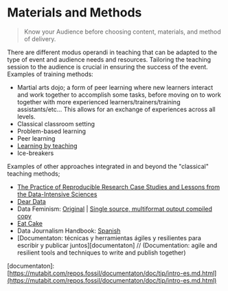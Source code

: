 # Materials and Methods

> Know your Audience before choosing content, materials, and method of delivery.

There are different modus operandi in teaching that can be adapted to the type of event and audience needs and resources. Tailoring the teaching session to the audience is crucial in ensuring the success of the event. Examples of training methods:

* Martial arts dojo; a form of peer learning where new learners interact and work together to accomplish some tasks, before moving on to work together with more experienced learners/trainers/training assistants/etc... This allows for an exchange of experiences across all levels.
* Classical classroom setting
* Problem-based learning
* Peer learning
* [Learning by teaching](https://en.wikipedia.org/wiki/Learning_by_teaching)
* Ice-breakers

Examples of other approaches integrated in and beyond the "classical" teaching methods;

* [The Practice of Reproducible Research Case Studies and Lessons from the Data-Intensive Sciences](https://www.practicereproducibleresearch.org/)
* [Dear Data](https://www.dear-data.com/)
* Data Feminism: [Original](https://bookbook.pubpub.org/data-feminism) \| [Single source, multiformat output compiled copy](https://mutabit.com/repos.fossil/datafem/doc/tip/index.md.html)
* [Eat Cake](https://speakerdeck.com/minecr/let-them-eat-cake-first-14c0fcf0-4fe1-4e80-9c41-a7813e842538)
* Data Journalism Handbook: [Spanish](https://mutabit.com/repos.fossil/mapeda/)
* \[Documentaton: técnicas y herramientas ágiles y resilientes para escribir y publicar juntos\]\[documentaton\] // \(Documentation: agile and resilient tools and techniques to write and publish together\)

\[documentaton\]: [https://mutabit.com/repos.fossil/documentaton/doc/tip/intro-es.md.html](https://mutabit.com/repos.fossil/documentaton/doc/tip/intro-es.md.html)

